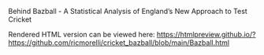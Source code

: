 Behind Bazball - A Statistical Analysis of England’s New Approach to Test Cricket

Rendered HTML version can be viewed here: https://htmlpreview.github.io/?https://github.com/ricmorelli/cricket_bazball/blob/main/Bazball.html
